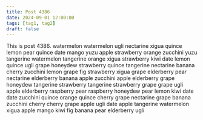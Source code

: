 ```yaml
---
title: Post 4386
date: 2024-09-01 12:00:00
tags: [tag1, tag2]
draft: false
---
```

This is post 4386.
watermelon
watermelon
ugli
nectarine
xigua
quince
lemon
pear
quince
date
mango
yuzu
apple
strawberry
orange
zucchini
yuzu
tangerine
watermelon
tangerine
orange
xigua
strawberry
kiwi
date
lemon
quince
ugli
grape
honeydew
strawberry
quince
tangerine
nectarine
banana
cherry
zucchini
lemon
grape
fig
strawberry
xigua
grape
elderberry
pear
nectarine
elderberry
banana
apple
zucchini
apple
elderberry
grape
honeydew
tangerine
strawberry
tangerine
strawberry
grape
grape
ugli
apple
elderberry
raspberry
pear
raspberry
honeydew
pear
lemon
kiwi
date
date
zucchini
quince
orange
quince
cherry
grape
nectarine
grape
banana
zucchini
cherry
cherry
grape
apple
ugli
date
apple
tangerine
watermelon
xigua
apple
mango
kiwi
fig
banana
pear
elderberry
ugli

